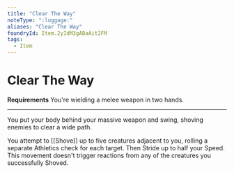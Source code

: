 ```yaml
---
title: "Clear The Way"
noteType: ":luggage:"
aliases: "Clear The Way"
foundryId: Item.2yIdM3gABaAit2FM
tags:
  - Item
---
```


# Clear The Way

**Requirements** You're wielding a melee weapon in two hands.

* * *

You put your body behind your massive weapon and swing, shoving enemies to clear a wide path.

You attempt to [[Shove]] up to five creatures adjacent to you, rolling a separate Athletics check for each target. Then Stride up to half your Speed. This movement doesn't trigger reactions from any of the creatures you successfully Shoved.
